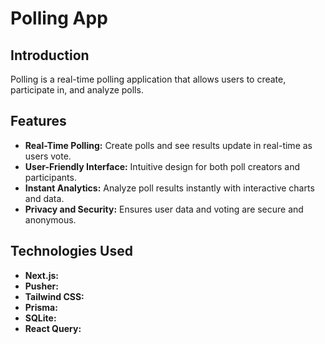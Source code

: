 # Polling App

## Introduction

Polling is a real-time polling application that allows users to create, participate in, and analyze polls.

## Features

- **Real-Time Polling:** Create polls and see results update in real-time as users vote.
- **User-Friendly Interface:** Intuitive design for both poll creators and participants.
- **Instant Analytics:** Analyze poll results instantly with interactive charts and data.
- **Privacy and Security:** Ensures user data and voting are secure and anonymous.

## Technologies Used

- **Next.js:**
- **Pusher:**
- **Tailwind CSS:**
- **Prisma:**
- **SQLite:**
- **React Query:**
